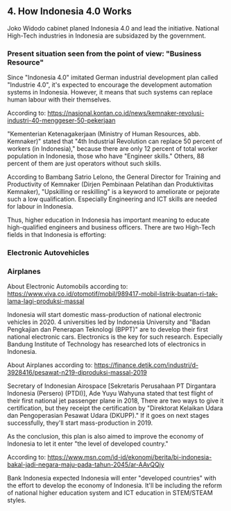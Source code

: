 ## 4. How Indonesia 4.0 Works


Joko Widodo cabinet planed Indonesia 4.0 and lead the initiative. National High-Tech industries in Indonesia are subsidazed by the government.


### Present situation seen from the point of view: "Business Resource"


Since "Indonesia 4.0" imitated German industrial development plan called "Industrie 4.0", it's expected to encourage the development automation systems in Indonesia.
However, it means that such systems can replace human labour with their themselves.


According to:
https://nasional.kontan.co.id/news/kemnaker-revolusi-industri-40-menggeser-50-pekerjaan


"Kementerian Ketenagakerjaan (Ministry of Human Resources, abb. Kemnaker)" stated that "4th Industrial Revolution can replace 50 percent of workers (in Indonesia),"
because there are only 12 percent of total worker population in Indonesia, those who have "Engineer skills." Others, 88 percent of them are just operators without such skills.


According to Bambang Satrio Lelono, the General Director for Training and Productivity of Kemnaker (Dirjen Pembinaan Pelatihan dan Produktivitas Kemnaker),
"Upskilling or reskilling" is a keyword to ameliorate or pejorate such a low qualification. Especially Engineering and ICT skills are needed for labour in Indonesia.


Thus, higher education in Indonesia has important meaning to educate high-qualified engineers and business officers. There are two High-Tech fields in that Indonesia is efforting:


### Electronic Autovehicles


### Airplanes


About Electronic Automobils according to:
https://www.viva.co.id/otomotif/mobil/989417-mobil-listrik-buatan-ri-tak-lama-lagi-produksi-massal


Indonesia will start domestic mass-production of national electronic vehicles in 2020. 4 universities led by Indonesia University and "Badan Pengkajian dan Penerapan Teknologi (BPPT)" are 
to develop their first national electronic cars. Electronics is the key for such research. Especially Bandung Institute of Technology has researched lots of electronics in Indonesia.


About Airplanes according to:
https://finance.detik.com/industri/d-3928416/pesawat-n219-diproduksi-massal-2019


Secretary of Indonesian Airospace [Sekretaris Perusahaan PT Dirgantara Indonesia (Persero) (PTDI)], Ade Yuyu Wahyuna stated that test flight of their first national jet passenger plane in 2018,
There are two ways to give it certification, but they receipt the certification by "Direktorat Kelaikan Udara dan Pengoperasian Pesawat Udara (DKUPP)." If it goes on next stages successfully, they'll start mass-production in 2019.


As the conclusion, this plan is also aimed to improve the economy of Indonesia to let it enter "the level of developed country."


According to: https://www.msn.com/id-id/ekonomi/berita/bi-indonesia-bakal-jadi-negara-maju-pada-tahun-2045/ar-AAvQQjy


Bank Indonesia expected Indonesia will enter "developed countries" with the effort to develop the economy of Indonesia. It'll be including the reform of national higher education system and ICT education in STEM/STEAM styles.
